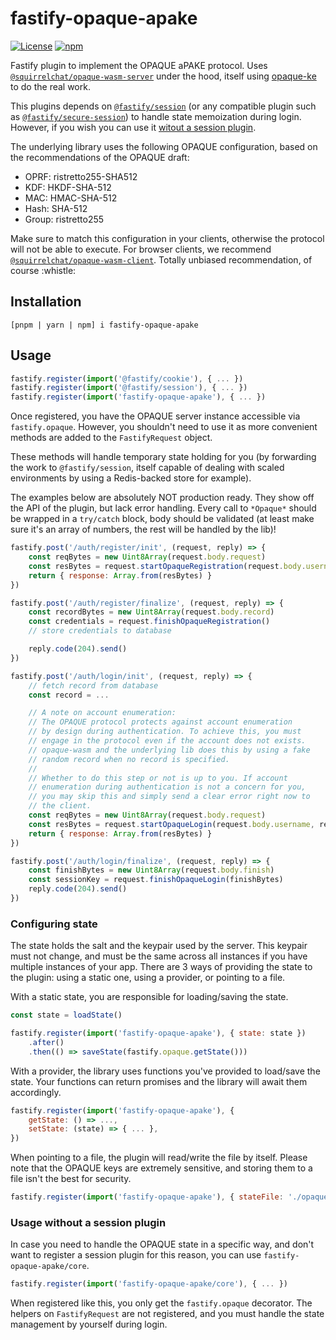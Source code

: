 # fastify-opaque-apake
[![License](https://img.shields.io/github/license/squirrelchat/fastify-opaque-apake.svg?style=flat-square)](https://github.com/squirrelchat/fastify-opaque-apake/blob/mistress/LICENSE)
[![npm](https://img.shields.io/npm/v/fastify-opaque-apake?style=flat-square)](https://npm.im/fastify-opaque-apake)

Fastify plugin to implement the OPAQUE aPAKE protocol. Uses [`@squirrelchat/opaque-wasm-server`](https://npm.im/@squirrelchat/opaque-wasm-server)
under the hood, itself using [opaque-ke](https://github.com/facebook/opaque-ke) to do the real work.

This plugins depends on [`@fastify/session`](https://npm.im/@fastify/session) (or any compatible plugin such
as [`@fastify/secure-session`](https://npm.im/@fastify/secure-session)) to handle state memoization during login.
However, if you wish you can use it [witout a session plugin](#usage-without-a-session-plugin).

The underlying library uses the following OPAQUE configuration, based on the recommendations of the OPAQUE draft:
- OPRF: ristretto255-SHA512
- KDF: HKDF-SHA-512
- MAC: HMAC-SHA-512
- Hash: SHA-512
- Group: ristretto255

Make sure to match this configuration in your clients, otherwise the protocol will not be able to execute. For
browser clients, we recommend [`@squirrelchat/opaque-wasm-client`](https://npm.im/@squirrelchat/opaque-wasm-client).
Totally unbiased recommendation, of course :whistle:

## Installation
```
[pnpm | yarn | npm] i fastify-opaque-apake
```

## Usage
```js
fastify.register(import('@fastify/cookie'), { ... })
fastify.register(import('@fastify/session'), { ... })
fastify.register(import('fastify-opaque-apake'), { ... })
```

Once registered, you have the OPAQUE server instance accessible via `fastify.opaque`. However, you shouldn't need to
use it as more convenient methods are added to the `FastifyRequest` object.

These methods will handle temporary state holding for you (by forwarding the work to `@fastify/session`, itself capable
of dealing with scaled environments by using a Redis-backed store for example).

The examples below are absolutely NOT production ready. They show off the API of the plugin, but lack error handling.
Every call to `*Opaque*` should be wrapped in a `try/catch` block, body should be validated (at least make sure it's
an array of numbers, the rest will be handled by the lib)!

```js
fastify.post('/auth/register/init', (request, reply) => {
	const reqBytes = new Uint8Array(request.body.request)
	const resBytes = request.startOpaqueRegistration(request.body.username, reqBytes)
	return { response: Array.from(resBytes) }
})

fastify.post('/auth/register/finalize', (request, reply) => {
	const recordBytes = new Uint8Array(request.body.record)
	const credentials = request.finishOpaqueRegistration()
	// store credentials to database

	reply.code(204).send()
})

fastify.post('/auth/login/init', (request, reply) => {
	// fetch record from database
	const record = ...

	// A note on account enumeration:
	// The OPAQUE protocol protects against account enumeration
	// by design during authentication. To achieve this, you must
	// engage in the protocol even if the account does not exists.
	// opaque-wasm and the underlying lib does this by using a fake
	// random record when no record is specified.
	//
	// Whether to do this step or not is up to you. If account
	// enumeration during authentication is not a concern for you,
	// you may skip this and simply send a clear error right now to
	// the client.
	const reqBytes = new Uint8Array(request.body.request)
	const resBytes = request.startOpaqueLogin(request.body.username, reqBytes, record)
	return { response: Array.from(resBytes) }
})

fastify.post('/auth/login/finalize', (request, reply) => {
	const finishBytes = new Uint8Array(request.body.finish)
	const sessionKey = request.finishOpaqueLogin(finishBytes)
	reply.code(204).send()
})
```

### Configuring state
The state holds the salt and the keypair used by the server. This keypair must not change, and must be the same across
all instances if you have multiple instances of your app. There are 3 ways of providing the state to the plugin: using
a static one, using a provider, or pointing to a file.

With a static state, you are responsible for loading/saving the state.
```js
const state = loadState()

fastify.register(import('fastify-opaque-apake'), { state: state })
	.after()
	.then(() => saveState(fastify.opaque.getState()))
```

With a provider, the library uses functions you've provided to load/save the state. Your functions can return promises
and the library will await them accordingly.
```js
fastify.register(import('fastify-opaque-apake'), {
	getState: () => ...,
	setState: (state) => { ... },
})
```

When pointing to a file, the plugin will read/write the file by itself. Please note that the OPAQUE keys are extremely
sensitive, and storing them to a file isn't the best for security.
```js
fastify.register(import('fastify-opaque-apake'), { stateFile: './opaque.bin' })
```

### Usage without a session plugin
In case you need to handle the OPAQUE state in a specific way, and don't want to register a session plugin for this
reason, you can use `fastify-opaque-apake/core`.

```js
fastify.register(import('fastify-opaque-apake/core'), { ... })
```

When registered like this, you only get the `fastify.opaque` decorator. The helpers on `FastifyRequest` are not
registered, and you must handle the state management by yourself during login.
